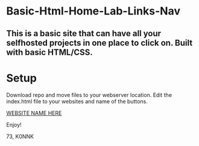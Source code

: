 # Basic-Html-Home-Lab-Links-Nav
## This is a basic site that can have all your selfhosted projects in one place to click on. Built with basic HTML/CSS.

# Setup
Download repo and move files to your webserver location. Edit the index.html file to your websites and name of the buttons. 

<a href="INPUTURLTOWEBSITEHERE" class="service-btn">WEBSITE NAME HERE</a>

Enjoy!

73, K0NNK
